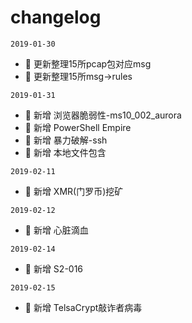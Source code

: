 # changelog


`2019-01-30`

- 🌟 更新整理15所pcap包对应msg
- 🌟 更新整理15所msg->rules

`2019-01-31`
- 🌟 新增  浏览器脆弱性-ms10_002_aurora
- 🌟 新增  PowerShell Empire
- 🌟 新增  暴力破解-ssh
- 🌟 新增  本地文件包含

`2019-02-11`
- 🌟 新增  XMR(门罗币)挖矿

`2019-02-12`
- 🌟 新增  心脏滴血

`2019-02-14`
- 🌟 新增  S2-016

`2019-02-15`
- 🌟 新增  TelsaCrypt敲诈者病毒
